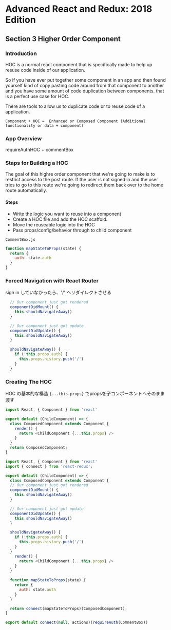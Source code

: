 # Advanced React and Redux: 2018 Edition

## Section 3 Higher Order Component

### Introduction 

HOC is a normal react component that is specifically made to help up resuse code inside of our application.

So if you have ever put together some component in an app and then found yourself kind of copy pasting code around from that component to another and you have some amount of code duplication between components.
that is a perfect use case for HOC.

There are tools to allow us to duplicate code or to reuse code of a application.

`Component + HOC =  Enhanced or Composed Component (Additional functionality or data + component)`

### App Overview

requireAuthHOC + commentBox

### Staps for Building a HOC

The goal of this highre order component that we're going to make is to restrict access to the post route.
If the user is not signed in and the user tries to go to this route we're going to redirect them back over to the home route automatically.

#### Steps

- Write the logic you want to reuse into a component
- Create a HOC file and add the HOC scaffold.
- Move the reuseable logic into the HOC
- Pass props/config/behavior through to child component

`CommentBox.js`

```js
function mapStateToProps(state) {
  return {
    auth: state.auth
  }
}
```

### Forced Navigation with React Router

sign in していなかったら、'/' へリダイレクトさせる

```js
  // Our component just got rendered
  componentDidMount() {
    this.shouldNavigateAway()
  }

  // Our component just got update
  componentDidUpdate() {
    this.shouldNavigateAway()
  }

  shouldNavigateAway() {
    if (!this.props.auth) {
      this.props.history.push('/')
    }
  }
```


### Creating The HOC

HOC の基本的な構造 `{...this.props}` でpropsを子コンポーネントへそのまま渡す

```js
import React, { Component } from 'react'

export default (ChildComponent) => {
  class ComposedComponent extends Component {
    render() {
      return <ChildComponent {...this.props} />
    }
  }
  return ComposedComponent;
}
```

```js
import React, { Component } from 'react'
import { connect } from 'react-redux';

export default (ChildComponent) => {
  class ComposedComponent extends Component {
  // Our component just got rendered
  componentDidMount() {
    this.shouldNavigateAway()
  }

  // Our component just got update
  componentDidUpdate() {
    this.shouldNavigateAway()
  }

  shouldNavigateAway() {
    if (!this.props.auth) {
      this.props.history.push('/')
    }
  }
    render() {
      return <ChildComponent {...this.props} />
    }
  }
  
  function mapStateToProps(state) {
    return {
      auth: state.auth
    }
  }

  return connect(mapStateToProps)(ComposedComponent);
}
```

```js
export default connect(null, actions)(requireAuth(CommentBox))
```